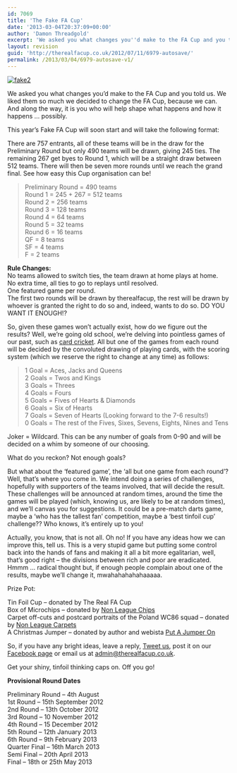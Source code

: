 ```yaml
---
id: 7069
title: 'The Fake FA Cup'
date: '2013-03-04T20:37:09+00:00'
author: 'Damon Threadgold'
excerpt: 'We asked you what changes you''d make to the FA Cup and you told us.  We liked them so much we decided to change the FA Cup, because we can.  And along the way, it is you who will help shape what happens and how it happens ... possibly.'
layout: revision
guid: 'http://therealfacup.co.uk/2012/07/11/6979-autosave/'
permalink: /2013/03/04/6979-autosave-v1/
---
```


[![](http://therealfacup.co.uk/wp-content/uploads/2012/07/fake2-e1342032914546.jpg "fake2")](http://therealfacup.co.uk/2012/07/11/the-fake-fa-cup/fake2/)

We asked you what changes you’d make to the FA Cup and you told us. We liked them so much we decided to change the FA Cup, because we can. And along the way, it is you who will help shape what happens and how it happens … possibly.

This year’s Fake FA Cup will soon start and will take the following format:

There are 757 entrants, all of these teams will be in the draw for the Preliminary Round but only 490 teams will be drawn, giving 245 ties. The remaining 267 get byes to Round 1, which will be a straight draw between 512 teams. There will then be seven more rounds until we reach the grand final. See how easy this Cup organisation can be!

> Preliminary Round = 490 teams  
> Round 1 = 245 + 267 = 512 teams  
> Round 2 = 256 teams  
> Round 3 = 128 teams  
> Round 4 = 64 teams  
> Round 5 = 32 teams  
> Round 6 = 16 teams  
> QF = 8 teams  
> SF = 4 teams  
> F = 2 teams

**Rule Changes:**  
No teams allowed to switch ties, the team drawn at home plays at home.  
No extra time, all ties to go to replays until resolved.  
One featured game per round.  
The first two rounds will be drawn by therealfacup, the rest will be drawn by whoever is granted the right to do so and, indeed, wants to do so. DO YOU WANT IT ENOUGH!?

So, given these games won’t actually exist, how do we figure out the results? Well, we’re going old school, we’re delving into pointless games of our past, such as [card cricket](http://www.pagat.com/patience/cricket.html). All but one of the games from each round will be decided by the convoluted drawing of playing cards, with the scoring system (which we reserve the right to change at any time) as follows:

> 1 Goal = Aces, Jacks and Queens  
> 2 Goals = Twos and Kings  
> 3 Goals = Threes  
> 4 Goals = Fours  
> 5 Goals = Fives of Hearts &amp; Diamonds  
> 6 Goals = Six of Hearts  
> 7 Goals = Seven of Hearts (Looking forward to the 7-6 results!)  
> 0 Goals = The rest of the Fives, Sixes, Sevens, Eights, Nines and Tens

Joker = Wildcard. This can be any number of goals from 0-90 and will be decided on a whim by someone of our choosing.

What do you reckon? Not enough goals?

But what about the ‘featured game’, the ‘all but one game from each round’? Well, that’s where you come in. We intend doing a series of challenges, hopefully with supporters of the teams involved, that will decide the result. These challenges will be announced at random times, around the time the games will be played (which, knowing us, are likely to be at random times), and we’ll canvas you for suggestions. It could be a pre-match darts game, maybe a ‘who has the tallest fan’ competition, maybe a ‘best tinfoil cup’ challenge?? Who knows, it’s entirely up to you!

Actually, you know, that is not all. Oh no! If you have any ideas how we can improve this, tell us. This is a very stupid game but putting some control back into the hands of fans and making it all a bit more egalitarian, well, that’s good right – the divisions between rich and poor are eradicated. Hmmm … radical thought but, if enough people complain about one of the results, maybe we’ll change it, mwahahahahahaaaaa.

Prize Pot:

Tin Foil Cup – donated by The Real FA Cup  
Box of Microchips – donated by [Non League Chips](http://nonleaguechips.tumblr.com/)  
Carpet off-cuts and postcard portraits of the Poland WC86 squad – donated by [Non League Carpets](http://fyfootballcarpets.tumblr.com/)  
A Christmas Jumper – donated by author and webista [Put A Jumper On](http://putajumperon.wordpress.com/)

So, if you have any bright ideas, leave a reply, [Tweet us](https://twitter.com/therealfacup), post it on our [Facebook page](http://www.facebook.com/therealfacup?ref=ts) or email us at admin@therealfacup.co.uk.

Get your shiny, tinfoil thinking caps on. Off you go!

**Provisional Round Dates**

Preliminary Round – 4th August  
1st Round – 15th September 2012  
2nd Round – 13th October 2012  
3rd Round – 10 November 2012  
4th Round – 15 December 2012  
5th Round – 12th January 2013  
6th Round – 9th February 2013  
Quarter Final – 16th March 2013  
Semi Final – 20th April 2013  
Final – 18th or 25th May 2013
